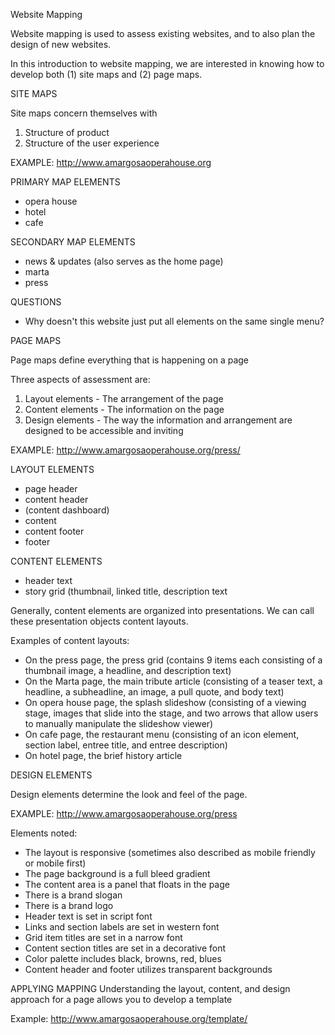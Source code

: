 Website Mapping

Website mapping is used to assess existing websites, and to also plan the design of new websites.

In this introduction to website mapping, we are interested in knowing how to develop both (1) site maps and (2) page maps.

SITE MAPS

Site maps concern themselves with
1. Structure of product
2. Structure of the user experience

EXAMPLE: http://www.amargosaoperahouse.org

PRIMARY MAP ELEMENTS
- opera house
- hotel
- cafe

SECONDARY MAP ELEMENTS
- news & updates (also serves as the home page)
- marta
- press

QUESTIONS
- Why doesn't this website just put all elements on the same single menu?


PAGE MAPS

Page maps define everything that is happening on a page

Three aspects of assessment are:
1. Layout elements - The arrangement of the page
2. Content elements - The information on the page
3. Design elements - The way the information and arrangement are designed to be accessible and inviting

EXAMPLE: http://www.amargosaoperahouse.org/press/

LAYOUT ELEMENTS
- page header
- content header
- (content dashboard)
- content 
- content footer
- footer


CONTENT ELEMENTS

- header text
- story grid (thumbnail, linked title, description text

Generally, content elements are organized into presentations. We can call these presentation objects content layouts.

Examples of content layouts:
- On the press page, the press grid (contains 9 items each consisting of a thumbnail image, a headline, and description text)
- On the Marta page, the main tribute article (consisting of a teaser text, a headline, a subheadline, an image, a pull quote, and body text)
- On opera house page, the splash slideshow (consisting of a viewing stage, images that slide into the stage, and two arrows that allow users to manually manipulate the slideshow viewer)
- On cafe page, the restaurant menu (consisting of an icon element, section label, entree title, and entree description)
- On hotel page, the brief history article

DESIGN ELEMENTS

Design elements determine the look and feel of the page.

EXAMPLE: http://www.amargosaoperahouse.org/press

Elements noted:

- The layout is responsive (sometimes also described as mobile friendly or mobile first)
- The page background is a full bleed gradient
- The content area is a panel that floats in the page
- There is a brand slogan
- There is a brand logo
- Header text is set in script font
- Links and section labels are set in western font
- Grid item titles are set in a narrow font
- Content section titles are set in a decorative font
- Color palette includes black, browns, red, blues
- Content header and footer utilizes transparent backgrounds

APPLYING MAPPING
Understanding the layout, content, and design approach for a page allows you to develop a template

Example: http://www.amargosaoperahouse.org/template/




